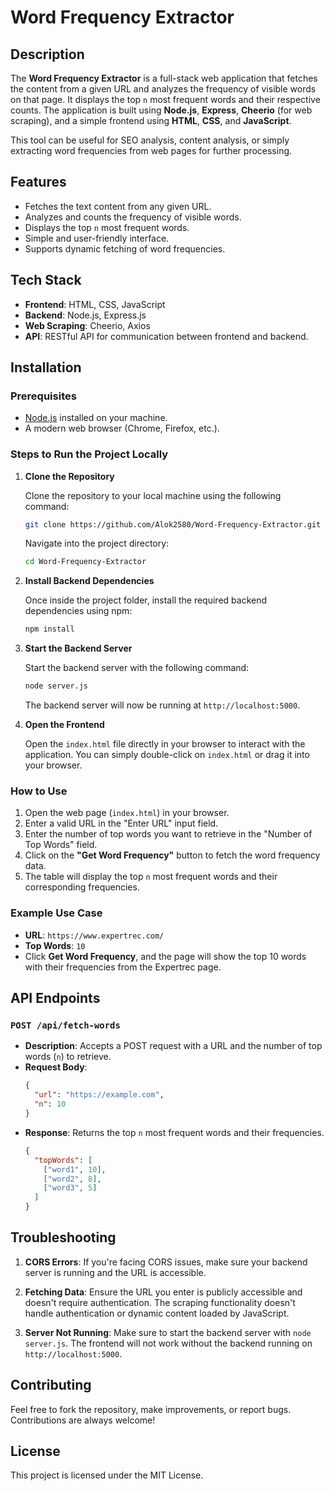 
# Word Frequency Extractor

## Description
The **Word Frequency Extractor** is a full-stack web application that fetches the content from a given URL and analyzes the frequency of visible words on that page. It displays the top `n` most frequent words and their respective counts. The application is built using **Node.js**, **Express**, **Cheerio** (for web scraping), and a simple frontend using **HTML**, **CSS**, and **JavaScript**.

This tool can be useful for SEO analysis, content analysis, or simply extracting word frequencies from web pages for further processing.

## Features
- Fetches the text content from any given URL.
- Analyzes and counts the frequency of visible words.
- Displays the top `n` most frequent words.
- Simple and user-friendly interface.
- Supports dynamic fetching of word frequencies.

## Tech Stack
- **Frontend**: HTML, CSS, JavaScript
- **Backend**: Node.js, Express.js
- **Web Scraping**: Cheerio, Axios
- **API**: RESTful API for communication between frontend and backend.

## Installation

### Prerequisites
- [Node.js](https://nodejs.org/en/download/) installed on your machine.
- A modern web browser (Chrome, Firefox, etc.).

### Steps to Run the Project Locally

1. **Clone the Repository**

   Clone the repository to your local machine using the following command:
   ```bash
   git clone https://github.com/Alok2580/Word-Frequency-Extractor.git
   ```
   Navigate into the project directory:
   ```bash
   cd Word-Frequency-Extractor
   ```

2. **Install Backend Dependencies**

   Once inside the project folder, install the required backend dependencies using npm:
   ```bash
   npm install
   ```

3. **Start the Backend Server**

   Start the backend server with the following command:
   ```bash
   node server.js
   ```
   The backend server will now be running at `http://localhost:5000`.

4. **Open the Frontend**

   Open the `index.html` file directly in your browser to interact with the application. You can simply double-click on `index.html` or drag it into your browser.

### How to Use
1. Open the web page (`index.html`) in your browser.
2. Enter a valid URL in the "Enter URL" input field.
3. Enter the number of top words you want to retrieve in the "Number of Top Words" field.
4. Click on the **"Get Word Frequency"** button to fetch the word frequency data.
5. The table will display the top `n` most frequent words and their corresponding frequencies.

### Example Use Case
- **URL**: `https://www.expertrec.com/`
- **Top Words**: `10`
- Click **Get Word Frequency**, and the page will show the top 10 words with their frequencies from the Expertrec page.

## API Endpoints

### `POST /api/fetch-words`
- **Description**: Accepts a POST request with a URL and the number of top words (`n`) to retrieve.
- **Request Body**:
  ```json
  {
    "url": "https://example.com",
    "n": 10
  }
  ```
- **Response**: Returns the top `n` most frequent words and their frequencies.
  ```json
  {
    "topWords": [
      ["word1", 10],
      ["word2", 8],
      ["word3", 5]
    ]
  }
  ```

## Troubleshooting
1. **CORS Errors**: If you're facing CORS issues, make sure your backend server is running and the URL is accessible.

2. **Fetching Data**: Ensure the URL you enter is publicly accessible and doesn't require authentication. The scraping functionality doesn't handle authentication or dynamic content loaded by JavaScript.

3. **Server Not Running**: Make sure to start the backend server with `node server.js`. The frontend will not work without the backend running on `http://localhost:5000`.

## Contributing
Feel free to fork the repository, make improvements, or report bugs. Contributions are always welcome!

## License
This project is licensed under the MIT License.
